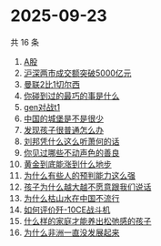 # 2025-09-23

共 16 条

<!-- BEGIN -->
<!-- 最后更新时间 Tue Sep 23 2025 22:08:49 GMT+0800 (China Standard Time) -->

1. [A股](https://www.zhihu.com/search?q=A股)
1. [沪深两市成交额突破5000亿元](https://www.zhihu.com/search?q=沪深两市成交额突破5000亿元)
1. [曼联2比1切尔西](https://www.zhihu.com/search?q=曼联2比1切尔西)
1. [你碰到过的最巧的事是什么](https://www.zhihu.com/search?q=你碰到过的最巧的事是什么)
1. [gen对战t1](https://www.zhihu.com/search?q=gen对战t1)
1. [中国的城堡是不是很少](https://www.zhihu.com/search?q=中国的城堡是不是很少)
1. [发现孩子很普通怎么办](https://www.zhihu.com/search?q=发现孩子很普通怎么办)
1. [刘邦凭什么这么听萧何的话](https://www.zhihu.com/search?q=刘邦凭什么这么听萧何的话)
1. [你见过哪些不动声色的善良](https://www.zhihu.com/search?q=你见过哪些不动声色的善良)
1. [黄金到底能涨到什么地步](https://www.zhihu.com/search?q=黄金到底能涨到什么地步)
1. [为什么有些人的预判能力这么强](https://www.zhihu.com/search?q=为什么有些人的预判能力这么强)
1. [孩子为什么越大越不愿意跟我们说话](https://www.zhihu.com/search?q=孩子为什么越大越不愿意跟我们说话)
1. [为什么枯山水在中国不流行](https://www.zhihu.com/search?q=为什么枯山水在中国不流行)
1. [如何评价歼-10CE战斗机](https://www.zhihu.com/search?q=如何评价歼-10CE战斗机)
1. [什么样的家庭才能养出松弛感的孩子](https://www.zhihu.com/search?q=什么样的家庭才能养出松弛感的孩子)
1. [为什么非洲一直没发展起来](https://www.zhihu.com/search?q=为什么非洲一直没发展起来)

<!-- END -->
